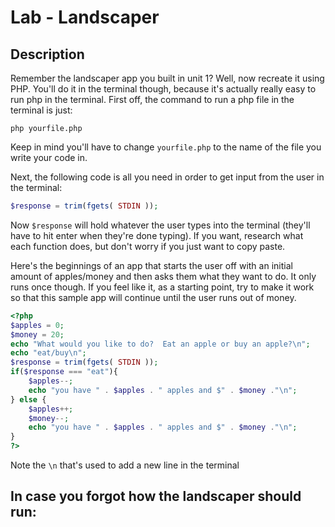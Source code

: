 # Lab - Landscaper

## Description

Remember the landscaper app you built in unit 1?  Well, now recreate it using PHP.  You'll do it in the terminal though, because it's actually really easy to run php in the terminal.  First off, the command to run a php file in the terminal is just:

```
php yourfile.php
```

Keep in mind you'll have to change `yourfile.php` to the name of the file you write your code in.

Next, the following code is all you need in order to get input from the user in the terminal:

```php
$response = trim(fgets( STDIN ));
```

Now `$response` will hold whatever the user types into the terminal (they'll have to hit enter when they're done typing).  If you want, research what each function does, but don't worry if you just want to copy paste.

Here's the beginnings of an app that starts the user off with an initial amount of apples/money and then asks them what they want to do.  It only runs once though.  If you feel like it, as a starting point, try to make it work so that this sample app will continue until the user runs out of money.

```php
<?php
$apples = 0;
$money = 20;
echo "What would you like to do?  Eat an apple or buy an apple?\n";
echo "eat/buy\n";
$response = trim(fgets( STDIN ));
if($response === "eat"){
    $apples--;
    echo "you have " . $apples . " apples and $" . $money ."\n";
} else {
    $apples++;
    $money--;
    echo "you have " . $apples . " apples and $" . $money ."\n";
}
?>
```

Note the `\n` that's used to add a new line in the terminal

## In case you forgot how the landscaper should run:
